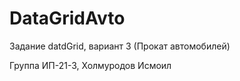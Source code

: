 # DataGridAvto

Задание datdGrid, вариант 3 (Прокат автомобилей)

Группа ИП-21-3, Холмуродов Исмоил
